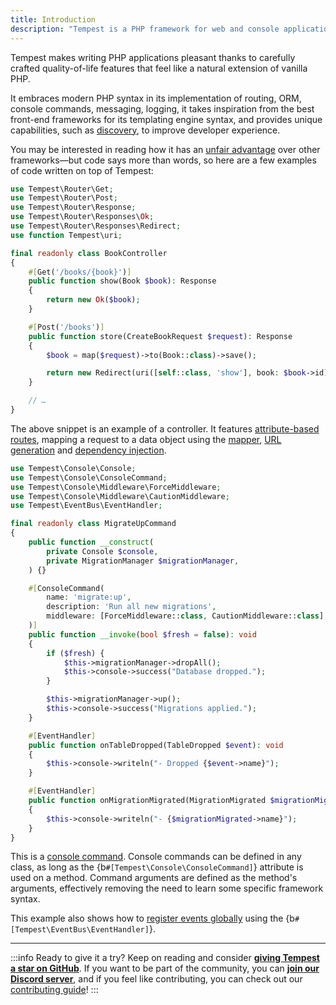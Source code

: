 ```yaml
---
title: Introduction
description: "Tempest is a PHP framework for web and console applications, designed to get out of your way. Its core philosophy is to help developers focus on their application code, without being bothered with configuring or hand-holding the framework."
---
```


Tempest makes writing PHP applications pleasant thanks to carefully crafted quality-of-life features that feel like a natural extension of vanilla PHP.

It embraces modern PHP syntax in its implementation of routing, ORM, console commands, messaging, logging, it takes inspiration from the best front-end frameworks for its templating engine syntax, and provides unique capabilities, such as [discovery](../3-internals/02-discovery), to improve developer experience.

You may be interested in reading how it has an [unfair advantage](/blog/unfair-advantage) over other frameworks—but code says more than words, so here are a few examples of code written on top of Tempest:

```php
use Tempest\Router\Get;
use Tempest\Router\Post;
use Tempest\Router\Response;
use Tempest\Router\Responses\Ok;
use Tempest\Router\Responses\Redirect;
use function Tempest\uri;

final readonly class BookController
{
    #[Get('/books/{book}')]
    public function show(Book $book): Response
    {
        return new Ok($book);
    }

    #[Post('/books')]
    public function store(CreateBookRequest $request): Response
    {
        $book = map($request)->to(Book::class)->save();

        return new Redirect(uri([self::class, 'show'], book: $book->id));
    }

    // …
}
```

The above snippet is an example of a controller. It features [attribute-based routes](../1-essentials/02-controllers), mapping a request to a data object using the [mapper](../2-tempest-in-depth/01-mapper), [URL generation](../1-essentials/02-controllers#generating-uris) and [dependency injection](../1-essentials/01-container#autowired-dependencies).

```php
use Tempest\Console\Console;
use Tempest\Console\ConsoleCommand;
use Tempest\Console\Middleware\ForceMiddleware;
use Tempest\Console\Middleware\CautionMiddleware;
use Tempest\EventBus\EventHandler;

final readonly class MigrateUpCommand
{
    public function __construct(
        private Console $console,
        private MigrationManager $migrationManager,
    ) {}

    #[ConsoleCommand(
        name: 'migrate:up',
        description: 'Run all new migrations',
        middleware: [ForceMiddleware::class, CautionMiddleware::class],
    )]
    public function __invoke(bool $fresh = false): void
    {
        if ($fresh) {
            $this->migrationManager->dropAll();
            $this->console->success("Database dropped.");
        }

        $this->migrationManager->up();
        $this->console->success("Migrations applied.");
    }

    #[EventHandler]
    public function onTableDropped(TableDropped $event): void
    {
        $this->console->writeln("- Dropped {$event->name}");
    }

    #[EventHandler]
    public function onMigrationMigrated(MigrationMigrated $migrationMigrated): void
    {
        $this->console->writeln("- {$migrationMigrated->name}");
    }
}
```

This is a [console command](../3-console/02-building-console-commands). Console commands can be defined in any class, as long as the {b`#[Tempest\Console\ConsoleCommand]`} attribute is used on a method. Command arguments are defined as the method's arguments, effectively removing the need to learn some specific framework syntax.

This example also shows how to [register events globally](../2-tempest-in-depth/03-events) using the {b`#[Tempest\EventBus\EventHandler]`}.

---

:::info Ready to give it a try?
Keep on reading and consider [**giving Tempest a star️ on GitHub**](https://github.com/tempestphp/tempest-framework). If you want to be part of the community, you can [**join our Discord server**](https://discord.gg/pPhpTGUMPQ), and if you feel like contributing, you can check out our [contributing guide](/docs/extra-topics/contributing)!
:::
